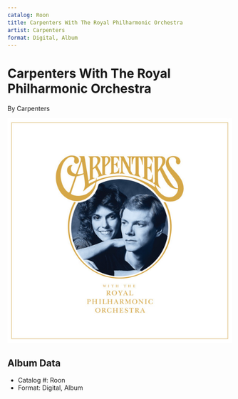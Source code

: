 ```yaml
---
catalog: Roon
title: Carpenters With The Royal Philharmonic Orchestra
artist: Carpenters
format: Digital, Album
---
```


# Carpenters With The Royal Philharmonic Orchestra

By Carpenters

![](../../assets/albumcovers/Carpenters-Carpenters_With_The_Royal_Philharmonic_Orchestra.png)

## Album Data

- Catalog #: Roon
- Format: Digital, Album

